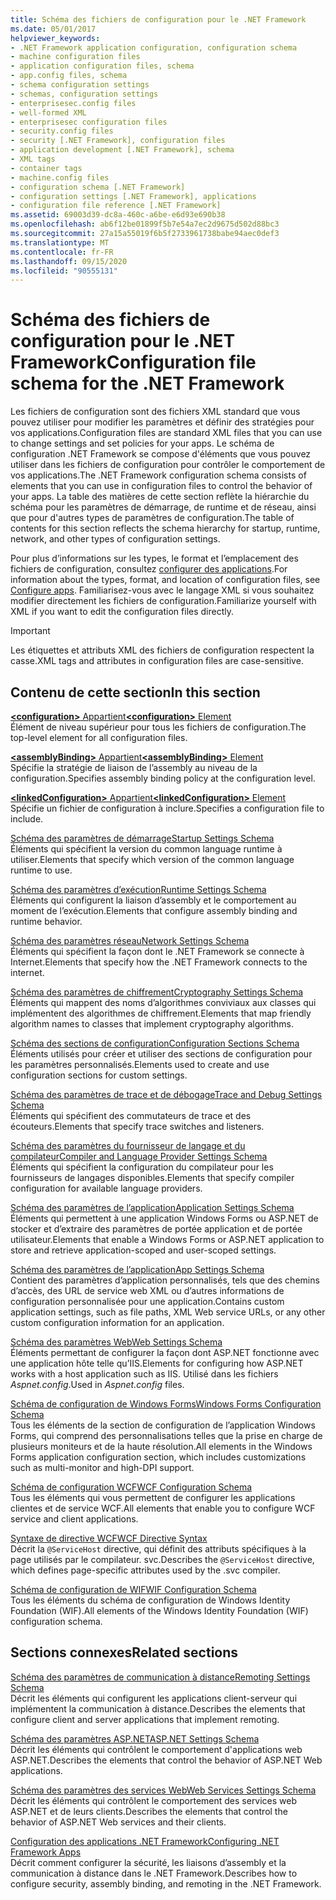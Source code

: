 ```yaml
---
title: Schéma des fichiers de configuration pour le .NET Framework
ms.date: 05/01/2017
helpviewer_keywords:
- .NET Framework application configuration, configuration schema
- machine configuration files
- application configuration files, schema
- app.config files, schema
- schema configuration settings
- schemas, configuration settings
- enterprisesec.config files
- well-formed XML
- enterprisesec configuration files
- security.config files
- security [.NET Framework], configuration files
- application development [.NET Framework], schema
- XML tags
- container tags
- machine.config files
- configuration schema [.NET Framework]
- configuration settings [.NET Framework], applications
- configuration file reference [.NET Framework]
ms.assetid: 69003d39-dc8a-460c-a6be-e6d93e690b38
ms.openlocfilehash: ab6f12be01899f5b7e54a7ec2d9675d502d88bc3
ms.sourcegitcommit: 27a15a55019f6b5f2733961738babe94aec0def3
ms.translationtype: MT
ms.contentlocale: fr-FR
ms.lasthandoff: 09/15/2020
ms.locfileid: "90555131"
---
```

# <a name="configuration-file-schema-for-the-net-framework"></a><span data-ttu-id="79f18-102">Schéma des fichiers de configuration pour le .NET Framework</span><span class="sxs-lookup"><span data-stu-id="79f18-102">Configuration file schema for the .NET Framework</span></span>

<span data-ttu-id="79f18-103">Les fichiers de configuration sont des fichiers XML standard que vous pouvez utiliser pour modifier les paramètres et définir des stratégies pour vos applications.</span><span class="sxs-lookup"><span data-stu-id="79f18-103">Configuration files are standard XML files that you can use to change settings and set policies for your apps.</span></span> <span data-ttu-id="79f18-104">Le schéma de configuration .NET Framework se compose d'éléments que vous pouvez utiliser dans les fichiers de configuration pour contrôler le comportement de vos applications.</span><span class="sxs-lookup"><span data-stu-id="79f18-104">The .NET Framework configuration schema consists of elements that you can use in configuration files to control the behavior of your apps.</span></span> <span data-ttu-id="79f18-105">La table des matières de cette section reflète la hiérarchie du schéma pour les paramètres de démarrage, de runtime et de réseau, ainsi que pour d'autres types de paramètres de configuration.</span><span class="sxs-lookup"><span data-stu-id="79f18-105">The table of contents for this section reflects the schema hierarchy for startup, runtime, network, and other types of configuration settings.</span></span>

<span data-ttu-id="79f18-106">Pour plus d’informations sur les types, le format et l’emplacement des fichiers de configuration, consultez [configurer des applications](../index.md).</span><span class="sxs-lookup"><span data-stu-id="79f18-106">For information about the types, format, and location of configuration files, see [Configure apps](../index.md).</span></span> <span data-ttu-id="79f18-107">Familiarisez-vous avec le langage XML si vous souhaitez modifier directement les fichiers de configuration.</span><span class="sxs-lookup"><span data-stu-id="79f18-107">Familiarize yourself with XML if you want to edit the configuration files directly.</span></span>

> [!IMPORTANT]
> <span data-ttu-id="79f18-108">Les étiquettes et attributs XML des fichiers de configuration respectent la casse.</span><span class="sxs-lookup"><span data-stu-id="79f18-108">XML tags and attributes in configuration files are case-sensitive.</span></span>

## <a name="in-this-section"></a><span data-ttu-id="79f18-109">Contenu de cette section</span><span class="sxs-lookup"><span data-stu-id="79f18-109">In this section</span></span>

<span data-ttu-id="79f18-110">[**\<configuration>** Appartient](configuration-element.md)</span><span class="sxs-lookup"><span data-stu-id="79f18-110">[**\<configuration>** Element](configuration-element.md)</span></span>\
<span data-ttu-id="79f18-111">Élément de niveau supérieur pour tous les fichiers de configuration.</span><span class="sxs-lookup"><span data-stu-id="79f18-111">The top-level element for all configuration files.</span></span>

<span data-ttu-id="79f18-112">[**\<assemblyBinding>** Appartient](assemblybinding-element-for-configuration.md)</span><span class="sxs-lookup"><span data-stu-id="79f18-112">[**\<assemblyBinding>** Element](assemblybinding-element-for-configuration.md)</span></span>\
<span data-ttu-id="79f18-113">Spécifie la stratégie de liaison de l’assembly au niveau de la configuration.</span><span class="sxs-lookup"><span data-stu-id="79f18-113">Specifies assembly binding policy at the configuration level.</span></span>

<span data-ttu-id="79f18-114">[**\<linkedConfiguration>** Appartient](linkedconfiguration-element.md)</span><span class="sxs-lookup"><span data-stu-id="79f18-114">[**\<linkedConfiguration>** Element](linkedconfiguration-element.md)</span></span>\
<span data-ttu-id="79f18-115">Spécifie un fichier de configuration à inclure.</span><span class="sxs-lookup"><span data-stu-id="79f18-115">Specifies a configuration file to include.</span></span>

<span data-ttu-id="79f18-116">[Schéma des paramètres de démarrage](./startup/index.md)</span><span class="sxs-lookup"><span data-stu-id="79f18-116">[Startup Settings Schema](./startup/index.md)</span></span>\
<span data-ttu-id="79f18-117">Éléments qui spécifient la version du common language runtime à utiliser.</span><span class="sxs-lookup"><span data-stu-id="79f18-117">Elements that specify which version of the common language runtime to use.</span></span>

<span data-ttu-id="79f18-118">[Schéma des paramètres d’exécution](./runtime/index.md)</span><span class="sxs-lookup"><span data-stu-id="79f18-118">[Runtime Settings Schema](./runtime/index.md)</span></span>\
<span data-ttu-id="79f18-119">Éléments qui configurent la liaison d’assembly et le comportement au moment de l’exécution.</span><span class="sxs-lookup"><span data-stu-id="79f18-119">Elements that configure assembly binding and runtime behavior.</span></span>

<span data-ttu-id="79f18-120">[Schéma des paramètres réseau](./network/index.md)</span><span class="sxs-lookup"><span data-stu-id="79f18-120">[Network Settings Schema](./network/index.md)</span></span>\
<span data-ttu-id="79f18-121">Éléments qui spécifient la façon dont le .NET Framework se connecte à Internet.</span><span class="sxs-lookup"><span data-stu-id="79f18-121">Elements that specify how the .NET Framework connects to the internet.</span></span>

<span data-ttu-id="79f18-122">[Schéma des paramètres de chiffrement](./cryptography/index.md)</span><span class="sxs-lookup"><span data-stu-id="79f18-122">[Cryptography Settings Schema](./cryptography/index.md)</span></span>\
<span data-ttu-id="79f18-123">Éléments qui mappent des noms d’algorithmes conviviaux aux classes qui implémentent des algorithmes de chiffrement.</span><span class="sxs-lookup"><span data-stu-id="79f18-123">Elements that map friendly algorithm names to classes that implement cryptography algorithms.</span></span>

<span data-ttu-id="79f18-124">[Schéma des sections de configuration](configuration-sections-schema.md)</span><span class="sxs-lookup"><span data-stu-id="79f18-124">[Configuration Sections Schema](configuration-sections-schema.md)</span></span>\
<span data-ttu-id="79f18-125">Éléments utilisés pour créer et utiliser des sections de configuration pour les paramètres personnalisés.</span><span class="sxs-lookup"><span data-stu-id="79f18-125">Elements used to create and use configuration sections for custom settings.</span></span>

<span data-ttu-id="79f18-126">[Schéma des paramètres de trace et de débogage](./trace-debug/index.md)</span><span class="sxs-lookup"><span data-stu-id="79f18-126">[Trace and Debug Settings Schema](./trace-debug/index.md)</span></span>\
<span data-ttu-id="79f18-127">Éléments qui spécifient des commutateurs de trace et des écouteurs.</span><span class="sxs-lookup"><span data-stu-id="79f18-127">Elements that specify trace switches and listeners.</span></span>

<span data-ttu-id="79f18-128">[Schéma des paramètres du fournisseur de langage et du compilateur](./compiler/index.md)</span><span class="sxs-lookup"><span data-stu-id="79f18-128">[Compiler and Language Provider Settings Schema](./compiler/index.md)</span></span>\
<span data-ttu-id="79f18-129">Éléments qui spécifient la configuration du compilateur pour les fournisseurs de langages disponibles.</span><span class="sxs-lookup"><span data-stu-id="79f18-129">Elements that specify compiler configuration for available language providers.</span></span>

<span data-ttu-id="79f18-130">[Schéma des paramètres de l’application](application-settings-schema.md)</span><span class="sxs-lookup"><span data-stu-id="79f18-130">[Application Settings Schema](application-settings-schema.md)</span></span>\
<span data-ttu-id="79f18-131">Éléments qui permettent à une application Windows Forms ou ASP.NET de stocker et d’extraire des paramètres de portée application et de portée utilisateur.</span><span class="sxs-lookup"><span data-stu-id="79f18-131">Elements that enable a Windows Forms or ASP.NET application to store and retrieve application-scoped and user-scoped settings.</span></span>

<span data-ttu-id="79f18-132">[Schéma des paramètres de l’application](./appsettings/index.md)</span><span class="sxs-lookup"><span data-stu-id="79f18-132">[App Settings Schema](./appsettings/index.md)</span></span>\
<span data-ttu-id="79f18-133">Contient des paramètres d’application personnalisés, tels que des chemins d’accès, des URL de service web XML ou d’autres informations de configuration personnalisée pour une application.</span><span class="sxs-lookup"><span data-stu-id="79f18-133">Contains custom application settings, such as file paths, XML Web service URLs, or any other custom configuration information for an application.</span></span>

<span data-ttu-id="79f18-134">[Schéma des paramètres Web](./web/index.md)</span><span class="sxs-lookup"><span data-stu-id="79f18-134">[Web Settings Schema](./web/index.md)</span></span>\
<span data-ttu-id="79f18-135">Éléments permettant de configurer la façon dont ASP.NET fonctionne avec une application hôte telle qu’IIS.</span><span class="sxs-lookup"><span data-stu-id="79f18-135">Elements for configuring how ASP.NET works with a host application such as IIS.</span></span> <span data-ttu-id="79f18-136">Utilisé dans les fichiers *Aspnet.config*.</span><span class="sxs-lookup"><span data-stu-id="79f18-136">Used in *Aspnet.config* files.</span></span>

<span data-ttu-id="79f18-137">[Schéma de configuration de Windows Forms](winforms/index.md)</span><span class="sxs-lookup"><span data-stu-id="79f18-137">[Windows Forms Configuration Schema](winforms/index.md)</span></span>\
<span data-ttu-id="79f18-138">Tous les éléments de la section de configuration de l’application Windows Forms, qui comprend des personnalisations telles que la prise en charge de plusieurs moniteurs et de la haute résolution.</span><span class="sxs-lookup"><span data-stu-id="79f18-138">All elements in the Windows Forms application configuration section, which includes customizations such as multi-monitor and high-DPI support.</span></span>

<span data-ttu-id="79f18-139">[Schéma de configuration WCF](./wcf/index.md)</span><span class="sxs-lookup"><span data-stu-id="79f18-139">[WCF Configuration Schema](./wcf/index.md)</span></span>\
<span data-ttu-id="79f18-140">Tous les éléments qui vous permettent de configurer les applications clientes et de service WCF.</span><span class="sxs-lookup"><span data-stu-id="79f18-140">All elements that enable you to configure WCF service and client applications.</span></span>

<span data-ttu-id="79f18-141">[Syntaxe de directive WCF](./wcf-directive/index.md)</span><span class="sxs-lookup"><span data-stu-id="79f18-141">[WCF Directive Syntax](./wcf-directive/index.md)</span></span>\
<span data-ttu-id="79f18-142">Décrit la `@ServiceHost` directive, qui définit des attributs spécifiques à la page utilisés par le compilateur. svc.</span><span class="sxs-lookup"><span data-stu-id="79f18-142">Describes the `@ServiceHost` directive, which defines page-specific attributes used by the .svc compiler.</span></span>

<span data-ttu-id="79f18-143">[Schéma de configuration de WIF](windows-identity-foundation/index.md)</span><span class="sxs-lookup"><span data-stu-id="79f18-143">[WIF Configuration Schema](windows-identity-foundation/index.md)</span></span>\
<span data-ttu-id="79f18-144">Tous les éléments du schéma de configuration de Windows Identity Foundation (WIF).</span><span class="sxs-lookup"><span data-stu-id="79f18-144">All elements of the Windows Identity Foundation (WIF) configuration schema.</span></span>

## <a name="related-sections"></a><span data-ttu-id="79f18-145">Sections connexes</span><span class="sxs-lookup"><span data-stu-id="79f18-145">Related sections</span></span>

<span data-ttu-id="79f18-146">[Schéma des paramètres de communication à distance](/previous-versions/dotnet/netframework-4.0/z415cf9a(v=vs.100))</span><span class="sxs-lookup"><span data-stu-id="79f18-146">[Remoting Settings Schema](/previous-versions/dotnet/netframework-4.0/z415cf9a(v=vs.100))</span></span>\
<span data-ttu-id="79f18-147">Décrit les éléments qui configurent les applications client-serveur qui implémentent la communication à distance.</span><span class="sxs-lookup"><span data-stu-id="79f18-147">Describes the elements that configure client and server applications that implement remoting.</span></span>

<span data-ttu-id="79f18-148">[Schéma des paramètres ASP.NET](/previous-versions/dotnet/netframework-4.0/b5ysx397(v=vs.100))</span><span class="sxs-lookup"><span data-stu-id="79f18-148">[ASP.NET Settings Schema](/previous-versions/dotnet/netframework-4.0/b5ysx397(v=vs.100))</span></span>\
<span data-ttu-id="79f18-149">Décrit les éléments qui contrôlent le comportement d'applications web ASP.NET.</span><span class="sxs-lookup"><span data-stu-id="79f18-149">Describes the elements that control the behavior of ASP.NET Web applications.</span></span>

<span data-ttu-id="79f18-150">[Schéma des paramètres des services Web](/previous-versions/dotnet/netframework-4.0/cctwteet(v=vs.100))</span><span class="sxs-lookup"><span data-stu-id="79f18-150">[Web Services Settings Schema](/previous-versions/dotnet/netframework-4.0/cctwteet(v=vs.100))</span></span>\
<span data-ttu-id="79f18-151">Décrit les éléments qui contrôlent le comportement des services web ASP.NET et de leurs clients.</span><span class="sxs-lookup"><span data-stu-id="79f18-151">Describes the elements that control the behavior of ASP.NET Web services and their clients.</span></span>

<span data-ttu-id="79f18-152">[Configuration des applications .NET Framework](/previous-versions/dotnet/netframework-4.0/kza1yk3a(v=vs.100))</span><span class="sxs-lookup"><span data-stu-id="79f18-152">[Configuring .NET Framework Apps](/previous-versions/dotnet/netframework-4.0/kza1yk3a(v=vs.100))</span></span>\
<span data-ttu-id="79f18-153">Décrit comment configurer la sécurité, les liaisons d’assembly et la communication à distance dans le .NET Framework.</span><span class="sxs-lookup"><span data-stu-id="79f18-153">Describes how to configure security, assembly binding, and remoting in the .NET Framework.</span></span>
